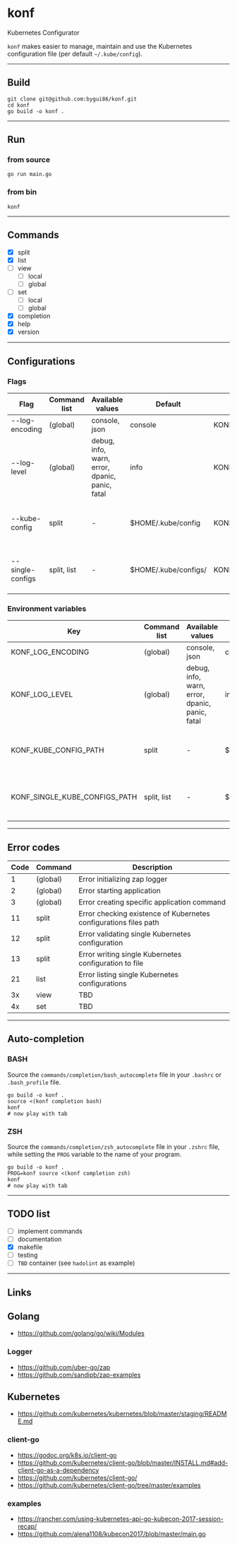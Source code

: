 
# konf
Kubernetes Configurator

`konf` makes easier to manage, maintain and use the Kubernetes configuration file (per default `~/.kube/config`).

---

## Build
```shell
git clone git@github.com:bygui86/konf.git
cd konf
go build -o konf .
```

---

## Run

### from source
```shell
go run main.go
```

### from bin
```shell
konf
```

---

## Commands

- [x] split
- [x] list
- [ ] view
    - [ ] local
    - [ ] global
- [ ] set
    - [ ] local
    - [ ] global
- [x] completion
- [x] help
- [x] version

---

## Configurations

### Flags

| Flag | Command list | Available values | Default | Corresponding env-var | Description |
| --- | --- | --- | --- | --- | --- |
| --log-encoding | (global) | console, json | console | KONF_LOG_ENCODING | Set logger encoding |
| --log-level | (global) | debug, info, warn, error, dpanic, panic, fatal | info | KONF_LOG_LEVEL | Set logger level |
| --kube-config | split | - | $HOME/.kube/config | KONF_KUBE_CONFIG_PATH | Specify a custom Kubernetes configuration file path |
| --single-configs | split, list | - | $HOME/.kube/configs/ | KONF_SINGLE_KUBE_CONFIGS_PATH | Specify the single Kubernetes configurations files path |

### Environment variables

| Key | Command list | Available values | Default | Corresponding flag | Description |
| --- | --- | --- | --- | --- | --- |
| KONF_LOG_ENCODING | (global) | console, json | console | --log-encoding | Set logger encoding |
| KONF_LOG_LEVEL | (global) | debug, info, warn, error, dpanic, panic, fatal | info | --log-level | Set logger level |
| KONF_KUBE_CONFIG_PATH | split | - | $HOME/.kube/config | --kube-config | Specify a custom Kubernetes configuration file path |
| KONF_SINGLE_KUBE_CONFIGS_PATH | split, list | - | $HOME/.kube/configs/ | --single-configs | Specify the single Kubernetes configurations files path |

---

## Error codes

| Code | Command | Description |
| --- | --- | --- |
| 1 | (global) | Error initializing zap logger |
| 2 | (global) | Error starting application |
| 3 | (global) | Error creating specific application command |
| 11 | split | Error checking existence of Kubernetes configurations files path |
| 12 | split | Error validating single Kubernetes configuration |
| 13 | split | Error writing single Kubernetes configuration to file |
| 21 | list | Error listing single Kubernetes configurations |
| 3x | view | TBD |
| 4x | set | TBD |

---

## Auto-completion

### BASH

Source the `commands/completion/bash_autocomplete` file in your `.bashrc` or `.bash_profile` file. 

```shell
go build -o konf .
source <(konf completion bash)
konf
# now play with tab
```

### ZSH

Source the `commands/completion/zsh_autocomplete` file in your `.zshrc` file, while setting the `PROG` variable to the name of your program.

```shell
go build -o konf .
PROG=konf source <(konf completion zsh)
konf
# now play with tab
```

---

## TODO list

- [ ] implement commands
- [ ] documentation
- [x] makefile
- [ ] testing
- [ ] `TBD` container (see `hadolint` as example)

---

## Links

## Golang
- https://github.com/golang/go/wiki/Modules
### Logger
- https://github.com/uber-go/zap
- https://github.com/sandipb/zap-examples

## Kubernetes
- https://github.com/kubernetes/kubernetes/blob/master/staging/README.md
### client-go
- https://godoc.org/k8s.io/client-go
- https://github.com/kubernetes/client-go/blob/master/INSTALL.md#add-client-go-as-a-dependency
- https://github.com/kubernetes/client-go/
- https://github.com/kubernetes/client-go/tree/master/examples
### examples
- https://rancher.com/using-kubernetes-api-go-kubecon-2017-session-recap/
- https://github.com/alena1108/kubecon2017/blob/master/main.go
